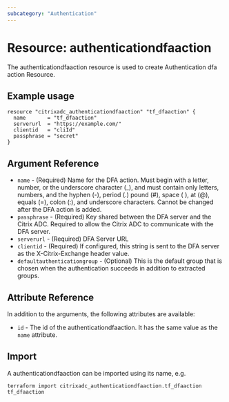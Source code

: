 ```yaml
---
subcategory: "Authentication"
---
```


# Resource: authenticationdfaaction

The authenticationdfaaction resource is used to create Authentication dfa action Resource.


## Example usage

```hcl
resource "citrixadc_authenticationdfaaction" "tf_dfaaction" {
  name       = "tf_dfaaction"
  serverurl  = "https://example.com/"
  clientid   = "cliId"
  passphrase = "secret"
}
```


## Argument Reference

* `name` - (Required) Name for the DFA action.  Must begin with a letter, number, or the underscore character (_), and must contain only letters, numbers, and the hyphen (-), period (.) pound (#), space ( ), at (@), equals (=), colon (:), and underscore characters. Cannot be changed after the DFA action is added.
* `passphrase` - (Required) Key shared between the DFA server and the Citrix ADC.  Required to allow the Citrix ADC to communicate with the DFA server.
* `serverurl` - (Required) DFA Server URL
* `clientid` - (Required) If configured, this string is sent to the DFA server as the X-Citrix-Exchange header value.
* `defaultauthenticationgroup` - (Optional) This is the default group that is chosen when the authentication succeeds in addition to extracted groups.


## Attribute Reference

In addition to the arguments, the following attributes are available:

* `id` - The id of the authenticationdfaaction. It has the same value as the `name` attribute.


## Import

A authenticationdfaaction can be imported using its name, e.g.

```shell
terraform import citrixadc_authenticationdfaaction.tf_dfaaction tf_dfaaction
```
